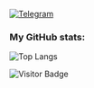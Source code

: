 
[![Telegram](https://img.shields.io/badge/telegram-%230077B5.svg?style=for-the-badge&logo=telegram&logoColor=white)](https://t.me/replicantDuke)

### My GitHub stats:
 ![Top Langs](https://github-readme-stats.vercel.app/api/top-langs/?username=chemyl&hide=TeX&layout=compact&theme=calm_pink)
 
 ![Visitor Badge](https://visitor-badge.laobi.icu/badge?page_id=chemyl.chemyl)
